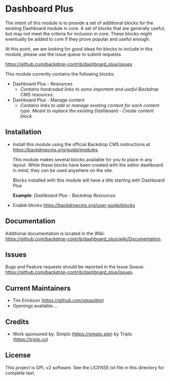 Dashboard Plus
==============

The intent of this module is to provide a set of additional blocks for the existing Dashboard module in core. A set of blocks that are generally useful, but may not meet the criteria for inclusion in core. These blocks might eventually be added to core if they prove popular and useful enough. 

At this point, we are looking for good ideas for blocks to include in this module, please use the issue queue to submit requests. 

https://github.com/backdrop-contrib/dashboard_plus/issues

This module currently contains the following blocks:

 * Dashboard Plus - Resources 
   - *Contains hardcoded links to some important and useful Backdrop CMS resources.*
 * Dashboard Plus - Manage content
   - *Contains links to add or manage existing content for each content type. Meant to replace the existing Dashboard - Create content block.*


Installation
------------

 - Install this module using the official Backdrop CMS instructions at
   https://backdropcms.org/guide/modules.
   
   This module makes several blocks available for you to place in any layout. 
   While these blocks have been created with the editor dashboard in mind, they 
   can be used anywhere on the site.
   
   Blocks installed with this module will have a title starting with 
   Dashboard Plus
   
   **Example**: *Dashboard Plus - Backdrop Resources*
   
 - Enable blocks 
   https://backdropcms.org/user-guide/blocks
   
   

 Documentation
 -------------

 Additional documentation is located in the Wiki:
 https://github.com/backdrop-contrib/dashboard_plus/wiki/Documentation.

 Issues
 ------

 Bugs and Feature requests should be reported in the Issue Queue:
 https://github.com/backdrop-contrib/dashboard_plus/issues.

 Current Maintainers
 -------------------

 - Tim Erickson (https://github.com/stpaultim)
 - Openings available....

 Credits
 -------

 - Work sponsored by: Simplo (https://simplo.site) by Triplo (https://triplo.co)

 License
 -------

 This project is GPL v2 software. See the LICENSE.txt file in this directory for
 complete text.

